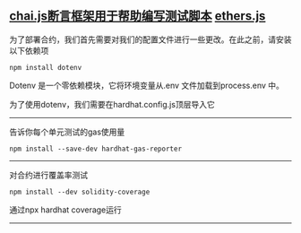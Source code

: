[chai.js断言框架用于帮助编写测试脚本](https://ethereum-waffle.readthedocs.io/en/latest/matchers.html)
[ethers.js](https://docs.ethers.org/v5/)
--------------------------------------------------------------------------------
                                                                                
为了部署合约，我们首先需要对我们的配置文件进行一些更改。在此之前，请安装以下依赖项      
```
npm install dotenv
```
Dotenv 是一个零依赖模块，它将环境变量从.env 文件加载到process.env 中。

为了使用dotenv，我们需要在hardhat.config.js顶层导入它

---------------------------------------------------------------------------------

告诉你每个单元测试的gas使用量
```
npm install --save-dev hardhat-gas-reporter
```

---------------------------------------------------------------------------------

对合约进行覆盖率测试
```
npm install --dev solidity-coverage 
```
通过npx hardhat coverage运行

-----------------------------------------------------------------------------------
